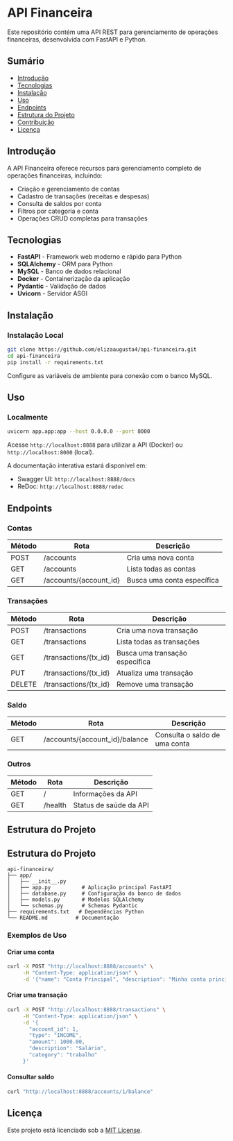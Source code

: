 # API Financeira

Este repositório contém uma API REST para gerenciamento de operações financeiras, desenvolvida com FastAPI e Python.

## Sumário

- [Introdução](#introdução)
- [Tecnologias](#tecnologias)
- [Instalação](#instalação)
- [Uso](#uso)
- [Endpoints](#endpoints)
- [Estrutura do Projeto](#estrutura-do-projeto)
- [Contribuição](#contribuição)
- [Licença](#licença)

## Introdução

A API Financeira oferece recursos para gerenciamento completo de operações financeiras, incluindo:
- Criação e gerenciamento de contas
- Cadastro de transações (receitas e despesas)
- Consulta de saldos por conta
- Filtros por categoria e conta
- Operações CRUD completas para transações

## Tecnologias

- **FastAPI** - Framework web moderno e rápido para Python
- **SQLAlchemy** - ORM para Python
- **MySQL** - Banco de dados relacional
- **Docker** - Containerização da aplicação
- **Pydantic** - Validação de dados
- **Uvicorn** - Servidor ASGI

## Instalação

### Instalação Local

```bash
git clone https://github.com/elizaaugusta4/api-financeira.git
cd api-financeira
pip install -r requirements.txt
```

Configure as variáveis de ambiente para conexão com o banco MySQL.

## Uso

### Localmente
```bash
uvicorn app.app:app --host 0.0.0.0 --port 8000
```

Acesse `http://localhost:8888` para utilizar a API (Docker) ou `http://localhost:8000` (local).

A documentação interativa estará disponível em:
- Swagger UI: `http://localhost:8888/docs`
- ReDoc: `http://localhost:8888/redoc`

## Endpoints

### Contas

| Método | Rota                    | Descrição                    |
|--------|-------------------------|------------------------------|
| POST   | /accounts               | Cria uma nova conta          |
| GET    | /accounts               | Lista todas as contas        |
| GET    | /accounts/{account_id}  | Busca uma conta específica   |

### Transações

| Método | Rota                        | Descrição                      |
|--------|-----------------------------|--------------------------------|
| POST   | /transactions               | Cria uma nova transação        |
| GET    | /transactions               | Lista todas as transações      |
| GET    | /transactions/{tx_id}       | Busca uma transação específica |
| PUT    | /transactions/{tx_id}       | Atualiza uma transação         |
| DELETE | /transactions/{tx_id}       | Remove uma transação           |

### Saldo

| Método | Rota                          | Descrição                    |
|--------|-------------------------------|------------------------------|
| GET    | /accounts/{account_id}/balance| Consulta o saldo de uma conta|

### Outros

| Método | Rota     | Descrição               |
|--------|----------|-------------------------|
| GET    | /        | Informações da API      |
| GET    | /health  | Status de saúde da API  |

## Estrutura do Projeto

## Estrutura do Projeto

```
api-financeira/
├── app/
│   ├── __init__.py
│   ├── app.py          # Aplicação principal FastAPI
│   ├── database.py     # Configuração do banco de dados
│   ├── models.py       # Modelos SQLAlchemy
│   └── schemas.py      # Schemas Pydantic
├── requirements.txt   # Dependências Python
└── README.md         # Documentação
```

### Exemplos de Uso

#### Criar uma conta
```bash
curl -X POST "http://localhost:8888/accounts" \
     -H "Content-Type: application/json" \
     -d '{"name": "Conta Principal", "description": "Minha conta principal"}'
```

#### Criar uma transação
```bash
curl -X POST "http://localhost:8888/transactions" \
     -H "Content-Type: application/json" \
     -d '{
       "account_id": 1,
       "type": "INCOME",
       "amount": 1000.00,
       "description": "Salário",
       "category": "trabalho"
     }'
```

#### Consultar saldo
```bash
curl "http://localhost:8888/accounts/1/balance"
```

## Licença

Este projeto está licenciado sob a [MIT License](LICENSE).